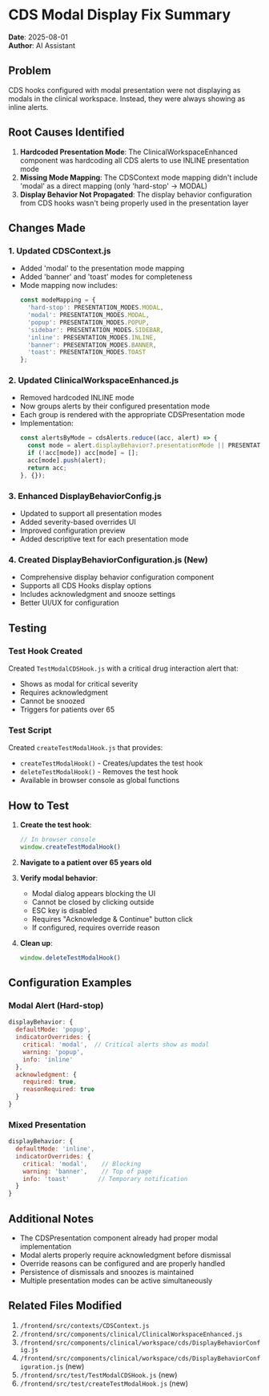 # CDS Modal Display Fix Summary

**Date**: 2025-08-01  
**Author**: AI Assistant

## Problem
CDS hooks configured with modal presentation were not displaying as modals in the clinical workspace. Instead, they were always showing as inline alerts.

## Root Causes Identified

1. **Hardcoded Presentation Mode**: The ClinicalWorkspaceEnhanced component was hardcoding all CDS alerts to use INLINE presentation mode
2. **Missing Mode Mapping**: The CDSContext mode mapping didn't include 'modal' as a direct mapping (only 'hard-stop' → MODAL)
3. **Display Behavior Not Propagated**: The display behavior configuration from CDS hooks wasn't being properly used in the presentation layer

## Changes Made

### 1. Updated CDSContext.js
- Added 'modal' to the presentation mode mapping
- Added 'banner' and 'toast' modes for completeness
- Mode mapping now includes:
  ```javascript
  const modeMapping = {
    'hard-stop': PRESENTATION_MODES.MODAL,
    'modal': PRESENTATION_MODES.MODAL,
    'popup': PRESENTATION_MODES.POPUP,
    'sidebar': PRESENTATION_MODES.SIDEBAR,
    'inline': PRESENTATION_MODES.INLINE,
    'banner': PRESENTATION_MODES.BANNER,
    'toast': PRESENTATION_MODES.TOAST
  };
  ```

### 2. Updated ClinicalWorkspaceEnhanced.js
- Removed hardcoded INLINE mode
- Now groups alerts by their configured presentation mode
- Each group is rendered with the appropriate CDSPresentation mode
- Implementation:
  ```javascript
  const alertsByMode = cdsAlerts.reduce((acc, alert) => {
    const mode = alert.displayBehavior?.presentationMode || PRESENTATION_MODES.INLINE;
    if (!acc[mode]) acc[mode] = [];
    acc[mode].push(alert);
    return acc;
  }, {});
  ```

### 3. Enhanced DisplayBehaviorConfig.js
- Updated to support all presentation modes
- Added severity-based overrides UI
- Improved configuration preview
- Added descriptive text for each presentation mode

### 4. Created DisplayBehaviorConfiguration.js (New)
- Comprehensive display behavior configuration component
- Supports all CDS Hooks display options
- Includes acknowledgment and snooze settings
- Better UI/UX for configuration

## Testing

### Test Hook Created
Created `TestModalCDSHook.js` with a critical drug interaction alert that:
- Shows as modal for critical severity
- Requires acknowledgment
- Cannot be snoozed
- Triggers for patients over 65

### Test Script
Created `createTestModalHook.js` that provides:
- `createTestModalHook()` - Creates/updates the test hook
- `deleteTestModalHook()` - Removes the test hook
- Available in browser console as global functions

## How to Test

1. **Create the test hook**:
   ```javascript
   // In browser console
   window.createTestModalHook()
   ```

2. **Navigate to a patient over 65 years old**

3. **Verify modal behavior**:
   - Modal dialog appears blocking the UI
   - Cannot be closed by clicking outside
   - ESC key is disabled
   - Requires "Acknowledge & Continue" button click
   - If configured, requires override reason

4. **Clean up**:
   ```javascript
   window.deleteTestModalHook()
   ```

## Configuration Examples

### Modal Alert (Hard-stop)
```javascript
displayBehavior: {
  defaultMode: 'popup',
  indicatorOverrides: {
    critical: 'modal',  // Critical alerts show as modal
    warning: 'popup',
    info: 'inline'
  },
  acknowledgment: {
    required: true,
    reasonRequired: true
  }
}
```

### Mixed Presentation
```javascript
displayBehavior: {
  defaultMode: 'inline',
  indicatorOverrides: {
    critical: 'modal',    // Blocking
    warning: 'banner',    // Top of page
    info: 'toast'        // Temporary notification
  }
}
```

## Additional Notes

- The CDSPresentation component already had proper modal implementation
- Modal alerts properly require acknowledgment before dismissal
- Override reasons can be configured and are properly handled
- Persistence of dismissals and snoozes is maintained
- Multiple presentation modes can be active simultaneously

## Related Files Modified
1. `/frontend/src/contexts/CDSContext.js`
2. `/frontend/src/components/clinical/ClinicalWorkspaceEnhanced.js`
3. `/frontend/src/components/clinical/workspace/cds/DisplayBehaviorConfig.js`
4. `/frontend/src/components/clinical/workspace/cds/DisplayBehaviorConfiguration.js` (new)
5. `/frontend/src/test/TestModalCDSHook.js` (new)
6. `/frontend/src/test/createTestModalHook.js` (new)